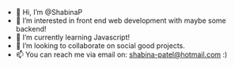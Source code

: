 - 👋 Hi, I’m @ShabinaP
- 👀 I’m interested in front end web development with maybe some backend!
- 🌱 I’m currently learning Javascript! 
- 💞️ I’m looking to collaborate on social good projects.
- 📫 You can reach me via email on: shabina-patel@hotmail.com :)

<!---
ShabinaP/ShabinaP is a ✨ special ✨ repository because its `README.md` (this file) appears on your GitHub profile.
You can click the Preview link to take a look at your changes.
--->
